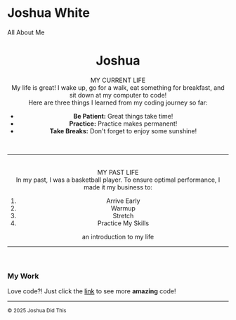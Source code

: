 <h1>Joshua White</h1>


<head>
 All About Me
  <link rel="stylesheet" href="/CSS/Profile.css">
</head>


<body>
  <header><h1>Joshua</h1>
   MY CURRENT LIFE
        <br />
    My life is great! I wake up, go for a walk, eat something for breakfast, and sit down at my computer to code! <br />
    Here are three things I learned from my coding journey so far:
    <ul>
        <li><b>Be Patient:</b> Great things take time!</li>
        <li><b>Practice:</b> Practice makes permanent!</li>
        <li><b>Take Breaks:</b> Don't forget to enjoy some sunshine!</li> 
    </ul>
    <br />
    <hr>
    <br />
<!--     <h1 style=text-align:left> -->
      MY PAST LIFE <br />
<!--     </h1> -->
    In my past, I was a basketball player. To ensure optimal performance, I made it my business to:
   <ol>
    <li>Arrive Early</li>
    <li>Warmup</li>
    <li>Stretch</li>
    <li>Practice My Skills</li>
    </ol>
<!--     </article>="line-height:0.02"> -->
    an introduction to my life
  <!--   </h4> -->
    <hr ></header>

  <div id="main">

  </div>
  
  <footer class="footer">
    <h3>My Work</h3>
      Love code?! Just click the <a style="color:black;" href="https://github.com/jwhitad15?tab=repositories">link</a> to see more <b>amazing</b> code!
      <hr>
    <p> <small>&copy; 2025 Joshua Did This</small> </p>
    
  </footer>

</body>

